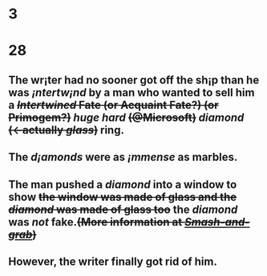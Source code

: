 # 3
# 28
## The wr¡ter had no sooner got off the sh¡p than he was *¡ntertw¡nd* by a man who wanted to sell him a ~~*Intertwined* Fate (or Acquaint Fate?) (or Primogem?)~~ *huge hard* ~~(@Microsoft)~~ *diamond* ~~(←actually *glass*)~~ ring.
## The *d¡amonds* were as *¡mmense* as marbles.
## The man pushed a *diamond* into a window to show ~~the window was made of glass and the *diamond* was made of glass too~~ the *diamond* was *not* fake.~~(More information at [*Smash-and-grab*](https://github.com/HeJiaMu/hiamu.NCE.sw/blob/main/3-6.md))~~
## However, the writer finally got rid of him.